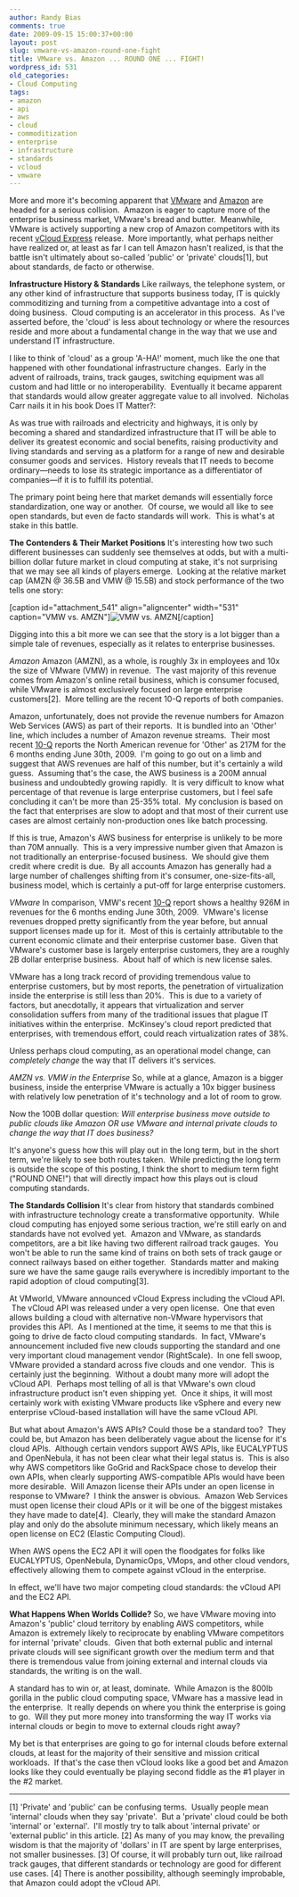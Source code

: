 ```yaml
---
author: Randy Bias
comments: true
date: 2009-09-15 15:00:37+00:00
layout: post
slug: vmware-vs-amazon-round-one-fight
title: VMware vs. Amazon ... ROUND ONE ... FIGHT!
wordpress_id: 531
old_categories:
- Cloud Computing
tags:
- amazon
- api
- aws
- cloud
- commoditization
- enterprise
- infrastructure
- standards
- vcloud
- vmware
---
```


More and more it's becoming apparent that [VMware](http://en.wikipedia.org/wiki/VMware) and [Amazon](http://en.wikipedia.org/wiki/AMZN) are headed for a serious collision.  Amazon is eager to capture more of the enterprise business market, VMware's bread and butter.  Meanwhile, VMware is actively supporting a new crop of Amazon competitors with its recent [vCloud Express](http://cloudscaling.com/blog/cloud-applications/vmwares-vcloud-api-forces-cloud-standards) release.  More importantly, what perhaps neither have realized or, at least as far I can tell Amazon hasn't realized, is that the battle isn't ultimately about so-called 'public' or 'private' clouds[1], but about standards, de facto or otherwise.

**Infrastructure History & Standards**
Like railways, the telephone system, or any other kind of infrastructure that supports business today, IT is quickly commoditizing and turning from a competitive advantage into a cost of doing business.  Cloud computing is an accelerator in this process.  As I've asserted before, the 'cloud' is less about technology or where the resources reside and more about a fundamental change in the way that we use and understand IT infrastructure.

I like to think of 'cloud' as a group 'A-HA!' moment, much like the one that happened with other foundational infrastructure changes.  Early in the advent of railroads, trains, track gauges, switching equipment was all custom and had little or no interoperability.  Eventually it became apparent that standards would allow greater aggregate value to all involved.  Nicholas Carr nails it in his book Does IT Matter?:


As was true with railroads and electricity and highways, it is only by becoming a shared and standardized infrastructure that IT will be able to deliver its greatest economic and social benefits, raising productivity and living standards and serving as a platform for a range of new and desirable consumer goods and services.  History reveals that IT needs to become ordinary—needs to lose its strategic importance as a differentiator of companies—if it is to fulfill its potential.


The primary point being here that market demands will essentially force standardization, one way or another.  Of course, we would all like to see open standards, but even de facto standards will work.  This is what's at stake in this battle.

**The Contenders & Their Market Positions**
It's interesting how two such different businesses can suddenly see themselves at odds, but with a multi-billion dollar future market in cloud computing at stake, it's not surprising that we may see all kinds of players emerge.  Looking at the relative market cap (AMZN @ 36.5B and VMW @ 15.5B) and stock performance of the two tells one story:

[caption id="attachment_541" align="aligncenter" width="531" caption="VMW vs. AMZN"]![VMW vs. AMZN](http://cloudscaling.com/wp-content/uploads/2009/09/vmw-vs-amzn.jpg)[/caption]

Digging into this a bit more we can see that the story is a lot bigger than a simple tale of revenues, especially as it relates to enterprise businesses.

_Amazon_
Amazon (AMZN), as a whole, is roughly 3x in employees and 10x the size of VMware (VMW) in revenue.  The vast majority of this revenue comes from Amazon's online retail business, which is consumer focused, while VMware is almost exclusively focused on large enterprise customers[2].  More telling are the recent 10-Q reports of both companies.

Amazon, unfortunately, does not provide the revenue numbers for Amazon Web Services (AWS) as part of their reports.  It is bundled into an 'Other' line, which includes a number of Amazon revenue streams.  Their most recent [10-Q](http://investing.businessweek.com/research/stocks/financials/drawFiling.asp?docKey=137-000119312509154174-1SVDP3T6MG8HDMHHJ1GQQ6LQ3H&docFormat=HTM&formType=10-Q) reports the North American revenue for 'Other' as 217M for the 6 months ending June 30th, 2009.  I'm going to go out on a limb and suggest that AWS revenues are half of this number, but it's certainly a wild guess.  Assuming that's the case, the AWS business is a 200M annual business and undoubtedly growing rapidly.  It is very difficult to know what percentage of that revenue is large enterprise customers, but I feel safe concluding it can't be more than 25-35% total.  My conclusion is based on the fact that enterprises are slow to adopt and that most of their current use cases are almost certainly non-production ones like batch processing.

If this is true, Amazon's AWS business for enterprise is unlikely to be more than 70M annually.  This is a very impressive number given that Amazon is not traditionally an enterprise-focused business.  We should give them credit where credit is due.  By all accounts Amazon has generally had a large number of challenges shifting from it's consumer, one-size-fits-all, business model, which is certainly a put-off for large enterprise customers.

_VMware_
In comparison, VMW's recent [10-Q](http://investing.businessweek.com/research/stocks/financials/drawFiling.asp?docKey=137-000119312509167229-06U2VLCFLAU6MEBNTDGM4MQ941&docFormat=HTM&formType=10-Q) report shows a healthy 926M in revenues for the 6 months ending June 30th, 2009.  VMware's license revenues dropped pretty significantly from the year before, but annual support licenses made up for it.  Most of this is certainly attributable to the current economic climate and their enterprise customer base.  Given that VMware's customer base is largely enterprise customers, they are a roughly 2B dollar enterprise business.  About half of which is new license sales.

VMware has a long track record of providing tremendous value to enterprise customers, but by most reports, the penetration of virtualization inside the enterprise is still less than 20%.  This is due to a variety of factors, but anecdotally, it appears that virtualization and server consolidation suffers from many of the traditional issues that plague IT initiatives within the enterprise.  McKinsey's cloud report predicted that enterprises, with tremendous effort, could reach virtualization rates of 38%.

Unless perhaps cloud computing, as an operational model change, can _completely change_ the way that IT delivers it's services.

_AMZN vs. VMW in the Enterprise_
So, while at a glance, Amazon is a bigger business, inside the enterprise VMware is actually a 10x bigger business with relatively low penetration of it's technology and a lot of room to grow.

Now the 100B dollar question: _Will enterprise business move outside to public clouds like Amazon OR use VMware and internal private clouds to change the way that IT does business?_

It's anyone's guess how this will play out in the long term, but in the short term, we're likely to see both routes taken.  While predicting the long term is outside the scope of this posting, I think the short to medium term fight ("ROUND ONE!") that will directly impact how this plays out is cloud computing standards.

**The Standards Collision**
It's clear from history that standards combined with infrastructure technology create a transformative opportunity.  While cloud computing has enjoyed some serious traction, we're still early on and standards have not evolved yet.  Amazon and VMware, as standards competitors, are a bit like having two different railroad track gauges.  You won't be able to run the same kind of trains on both sets of track gauge or connect railways based on either together.  Standards matter and making sure we have the same gauge rails everywhere is incredibly important to the rapid adoption of cloud computing[3].

At VMworld, VMware announced vCloud Express including the vCloud API.  The vCloud API was released under a very open license.  One that even allows building a cloud with alternative non-VMware hypervisors that provides this API.  As I mentioned at the time, it seems to me that this is going to drive de facto cloud computing standards.  In fact, VMware's announcement included five new clouds supporting the standard and one very important cloud management vendor (RightScale).  In one fell swoop, VMware provided a standard across five clouds and one vendor.  This is certainly just the beginning.  Without a doubt many more will adopt the vCloud API.  Perhaps most telling of all is that VMware's own cloud infrastructure product isn't even shipping yet.  Once it ships, it will most certainly work with existing VMware products like vSphere and every new enterprise vCloud-based installation will have the same vCloud API.

But what about Amazon's AWS APIs? Could those be a standard too?  They could be, but Amazon has been deliberately vague about the license for it's cloud APIs.  Although certain vendors support AWS APIs, like EUCALYPTUS and OpenNebula, it has not been clear what their legal status is.  This is also why AWS competitors like GoGrid and RackSpace chose to develop their own APIs, when clearly supporting AWS-compatible APIs would have been more desirable.  Will Amazon license their APIs under an open license in response to VMware?  I think the answer is obvious.  Amazon Web Services must open license their cloud APIs or it will be one of the biggest mistakes they have made to date[4].  Clearly, they will make the standard Amazon play and only do the absolute minimum necessary, which likely means an open license on EC2 (Elastic Computing Cloud).

When AWS opens the EC2 API it will open the floodgates for folks like EUCALYPTUS, OpenNebula, DynamicOps, VMops, and other cloud vendors, effectively allowing them to compete against vCloud in the enterprise.

In effect, we'll have two major competing cloud standards: the vCloud API and the EC2 API.

**What Happens When Worlds Collide?**
So, we have VMware moving into Amazon's 'public' cloud territory by enabling AWS competitors, while Amazon is extremely likely to reciprocate by enabling VMware competitors for internal 'private' clouds.  Given that both external public and internal private clouds will see significant growth over the medium term and that there is tremendous value from joining external and internal clouds via standards, the writing is on the wall.

A standard has to win or, at least, dominate.  While Amazon is the 800lb gorilla in the public cloud computing space, VMware has a massive lead in the enterprise.  It really depends on where you think the enterprise is going to go.  Will they put more money into transforming the way IT works via internal clouds or begin to move to external clouds right away?

My bet is that enterprises are going to go for internal clouds before external clouds, at least for the majority of their sensitive and mission critical workloads.  If that's the case then vCloud looks like a good bet and Amazon looks like they could eventually be playing second fiddle as the #1 player in the #2 market.



* * *

[1] 'Private' and 'public' can be confusing terms.  Usually people mean 'internal' clouds when they say 'private'.  But a 'private' cloud could be both 'internal' or 'external'.  I'll mostly try to talk about 'internal private' or 'external public' in this article.
[2] As many of you may know, the prevailing wisdom is that the majority of 'dollars' in IT are spent by large enterprises, not smaller businesses.
[3] Of course, it will probably turn out, like railroad track gauges, that different standards or technology are good for different use cases.
[4] There is another possibility, although seemingly improbable, that Amazon could adopt the vCloud API.
